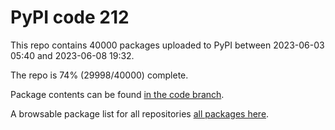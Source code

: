 # PyPI code 212

This repo contains 40000 packages uploaded to PyPI between 
2023-06-03 05:40 and 2023-06-08 19:32.

The repo is 74% (29998/40000) complete.

Package contents can be found [in the code branch](https://github.com/pypi-data/pypi-mirror-212/tree/code/packages).

A browsable package list for all repositories [all packages here](https://pypi-data.github.io/website/repositories/pypi-mirror-212).


